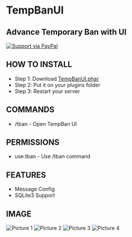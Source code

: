 # TempBanUI
## Advance Temporary Ban with UI

[![Support via PayPal](https://cdn.rawgit.com/twolfson/paypal-github-button/1.0.0/dist/button.svg)](https://www.paypal.me/freakingdev)

## HOW TO INSTALL
* Step 1: Download [TempBanUI.phar](https://poggit.pmmp.io/r/26196/TempBanUI_dev-10.phar)
* Step 2: Put it on your plugins folder
* Step 3: Restart your server

## COMMANDS
* /tban - Open TempBan UI

## PERMISSIONS
* use.tban - Use /tban command

## FEATURES
* Message Config
* SQLite3 Support

## IMAGE
![Picture 1](https://github.com/SonsaYT04/Image-and-Release/blob/master/Image/TempBanUI/Pic1.png)
![Picture 2](https://github.com/SonsaYT04/Image-and-Release/blob/master/Image/TempBanUI/Pic2.png)
![Picture 3](https://github.com/SonsaYT04/Image-and-Release/blob/master/Image/TempBanUI/Pic3.png)
![Picture 4](https://github.com/SonsaYT04/Image-and-Release/blob/master/Image/TempBanUI/Pic4.png)
